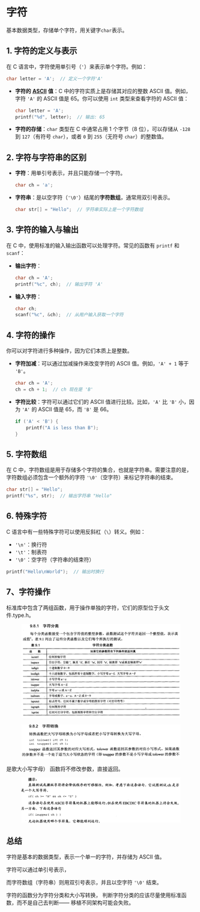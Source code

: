 # 字符

基本数据类型，存储单个字符，用关键字`char`表示。

## 1. **字符的定义与表示**

在 C 语言中，字符使用单引号（`'`）来表示单个字符。例如：

```c
char letter = 'A';  // 定义一个字符'A'
```

*   **字符的** [**ASCII**](https://www.ascii-code.com/) **值**：C 中的字符实质上是存储其对应的整数 ASCII 值。例如，字符 `'A'` 的 ASCII 值是 65。你可以使用 `int` 类型来查看字符的 ASCII 值：

    ```c
    char letter = 'A';
    printf("%d", letter);  // 输出: 65
    ```
* **字符的存储**：`char` 类型在 C 中通常占用 1 个字节（8 位），可以存储从 `-128` 到 `127`（有符号 `char`），或者 `0` 到 `255`（无符号 `char`）的整数值。

## 2. **字符与字符串的区别**

*   **字符**：用单引号表示，并且只能存储一个字符。

    ```c
    char ch = 'a';
    ```
*   **字符串**：是以空字符（`'\0'`）结尾的**字符数组**，通常用双引号表示。

    ```c
    char str[] = "Hello";  // 字符串实际上是一个字符数组
    ```

## 3. **字符的输入与输出**

在 C 中，使用标准的输入输出函数可以处理字符。常见的函数有 `printf` 和 `scanf`：

*   **输出字符**：

    ```c
    char ch = 'A';
    printf("%c", ch);  // 输出字符 'A'
    ```
*   **输入字符**：

    ```c
    char ch;
    scanf("%c", &ch);  // 从用户输入获取一个字符
    ```

## 4. **字符的操作**

你可以对字符进行多种操作，因为它们本质上是整数。

*   **字符加减**：可以通过加减操作来改变字符的 ASCII 值。例如，`'A' + 1` 等于 `'B'`。

    ```c
    char ch = 'A';
    ch = ch + 1;  // ch 现在是 'B'
    ```
*   **字符比较**：字符可以通过它们的 ASCII 值进行比较。比如，`'A'` 比 `'B'` 小，因为 `'A'` 的 ASCII 值是 65，而 `'B'` 是 66。

    ```c
    if ('A' < 'B') {
        printf("A is less than B");
    }
    ```

## 5. **字符数组**

在 C 中，字符数组是用于存储多个字符的集合，也就是字符串。需要注意的是，字符数组必须包含一个额外的字符 `'\0'`（空字符）来标记字符串的结束。

```c
char str[] = "Hello";
printf("%s", str);  // 输出字符串 "Hello"
```



## 6. **特殊字符**

C 语言中有一些特殊字符可以使用反斜杠（`\`）转义。例如：

* `'\n'`：换行符
* `'\t'`：制表符
* `'\0'`：空字符（字符串的结束符）

```c
printf("Hello\nWorld");  // 输出时换行
```

## 7、字符操作

标准库中包含了两组函数，用于操作单独的字符，它们的原型位于头文件.type.h。

<figure><img src=".gitbook/assets/image (18).png" alt=""><figcaption></figcaption></figure>

<figure><img src=".gitbook/assets/image (19).png" alt=""><figcaption></figcaption></figure>

是歌大小写字母） 函数将不修改参数，直接返回。

<figure><img src=".gitbook/assets/image (20).png" alt=""><figcaption></figcaption></figure>

## 总结

字符是基本的数据类型，表示一个单一的字符，并存储为 ASCII 值。

字符可以通过单引号表示，

而字符数组（字符串）则用双引号表示，并且以空字符 `'\0'` 结束。

字符的函数分为字符分类和大小写转换， 判断字符分类的应该尽量使用标准函数，而不是自己去判断—— 移植不同架构可能会失败。
